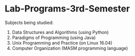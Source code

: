 # Lab-Programs-3rd-Semester
Subjects being studied:
1. Data Structures and Algorithms (using Python)
2. Paradigms of Programming (using Java)
3. Unix Programming and Practice (on Linux 16.04)
4. Computer Organization (MASM programming language)
